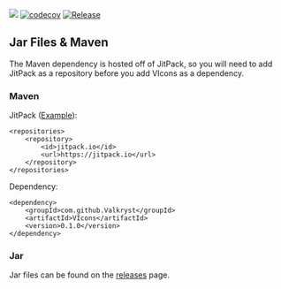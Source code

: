 ![](https://travis-ci.org/Valkryst/VRadio.svg?branch=master) [![codecov](https://codecov.io/gh/Valkryst/VIcons/branch/master/graph/badge.svg)](https://codecov.io/gh/Valkryst/VIcons) [![Release](https://jitpack.io/v/Valkryst/VIcons.svg)](https://jitpack.io/#Valkryst/VIcons)

## Jar Files & Maven

The Maven dependency is hosted off of JitPack, so you will need to add JitPack as a repository before you add VIcons as a dependency.

### Maven

JitPack ([Example](https://github.com/Valkryst/VMVC/blob/master/pom.xml)):

    <repositories>
        <repository>
            <id>jitpack.io</id>
            <url>https://jitpack.io</url>
        </repository>
    </repositories>

Dependency:

    <dependency>
        <groupId>com.github.Valkryst</groupId>
        <artifactId>VIcons</artifactId>
        <version>0.1.0</version>
    </dependency>

### Jar

Jar files can be found on the [releases](https://github.com/Valkryst/VIcons/releases) page.